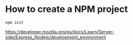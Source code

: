 # How to create a NPM project 

`npm init`

https://developer.mozilla.org/es/docs/Learn/Server-side/Express_Nodejs/development_environment
